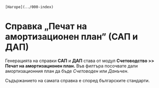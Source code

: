 ```{only} html
[Нагоре](../000-index)
```

# Справка „Печат на амортизационен план” (САП и ДАП)

Генерацията на справки **САП** и **ДАП** става от модул **Счетоводство
\>\> Печат на амортизационен план.** Във филтъра посочвате дали
амортизационния план да бъде *Счетоводен* или *Данъчен*.

Съдържанието на самата справка е според българските стандарти.